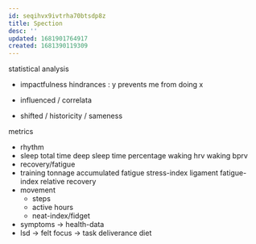 ```yaml
---
id: seqihvx9ivtrha70btsdp8z
title: Spection
desc: ''
updated: 1681901764917
created: 1681390119309
---
```


statistical analysis
- impactfulness
  hindrances : y prevents me from doing x

- influenced / correlata
- shifted / historicity / sameness

metrics
- rhythm
- sleep
  total time
  deep sleep
    time
    percentage
  waking hrv
  waking bprv
- recovery/fatigue
- training
  tonnage
  accumulated fatigue
    stress-index
    ligament fatigue-index
    relative recovery
- movement
  + steps
  + active hours
  + neat-index/fidget
- symptoms
-> health-data
- lsd -> felt focus
-> task deliverance
diet